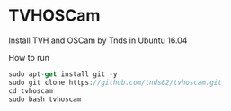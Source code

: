 # TVHOSCam
Install TVH and OSCam by Tnds in Ubuntu 16.04

How to run

```javascript
sudo apt-get install git -y
sudo git clone https://github.com/tnds82/tvhoscam.git
cd tvhoscam
sudo bash tvhoscam

